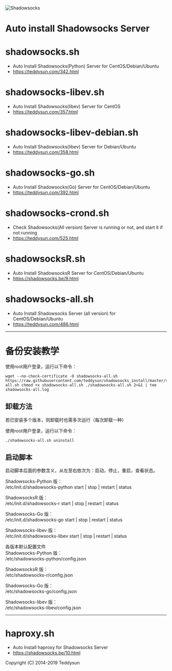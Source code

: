 ![Shadowsocks](https://github.com/teddysun/shadowsocks_install/raw/master/shadowsocks.png)
# Auto install Shadowsocks Server

shadowsocks.sh
===============
- Auto Install Shadowsocks(Python) Server for CentOS/Debian/Ubuntu
- https://teddysun.com/342.html

shadowsocks-libev.sh
===============
- Auto Install Shadowsocks(libev) Server for CentOS
- https://teddysun.com/357.html

shadowsocks-libev-debian.sh
===============
- Auto Install Shadowsocks(libev) Server for Debian/Ubuntu
- https://teddysun.com/358.html

shadowsocks-go.sh
===============
- Auto Install Shadowsocks(Go) Server for CentOS/Debian/Ubuntu
- https://teddysun.com/392.html

shadowsocks-crond.sh
===============
- Check Shadowsocks(All version) Server is running or not, and start it if not running
- https://teddysun.com/525.html

shadowsocksR.sh
===============
- Auto Install ShadowsocksR Server for CentOS/Debian/Ubuntu
- https://shadowsocks.be/9.html

shadowsocks-all.sh
==================
- Auto Install Shadowsocks Server (all version) for CentOS/Debian/Ubuntu
- https://teddysun.com/486.html
********************************************

# 备份安装教学

使用root用户登录，运行以下命令：   
```
wget --no-check-certificate -O shadowsocks-all.sh https://raw.githubusercontent.com/teddysun/shadowsocks_install/master/shadowsocks-all.sh chmod +x shadowsocks-all.sh ./shadowsocks-all.sh 2>&1 | tee shadowsocks-all.log  
```

## 卸载方法
若已安装多个版本，则卸载时也需多次运行（每次卸载一种）  

使用root用户登录，运行以下命令：
```
./shadowsocks-all.sh uninstall
```

## 启动脚本
启动脚本后面的参数含义，从左至右依次为：启动，停止，重启，查看状态。  

Shadowsocks-Python 版：  
/etc/init.d/shadowsocks-python start | stop | restart | status  

ShadowsocksR 版：  
/etc/init.d/shadowsocks-r start | stop | restart | status  

Shadowsocks-Go 版：  
/etc/init.d/shadowsocks-go start | stop | restart | status  

Shadowsocks-libev 版：  
/etc/init.d/shadowsocks-libev start | stop | restart | status  

各版本默认配置文件  
Shadowsocks-Python 版：  
/etc/shadowsocks-python/config.json

ShadowsocksR 版：  
/etc/shadowsocks-r/config.json  

Shadowsocks-Go 版：  
/etc/shadowsocks-go/config.json  

Shadowsocks-libev 版：  
/etc/shadowsocks-libev/config.json  
********************************************

haproxy.sh
===============
- Auto Install haproxy for Shadowsocks Server
- https://shadowsocks.be/10.html

Copyright (C) 2014-2019 Teddysun
